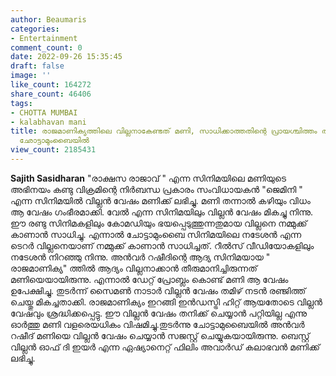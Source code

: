```yaml
---
author: Beaumaris
categories:
- Entertainment
comment_count: 0
date: 2022-09-26 15:35:45
draft: false
image: ''
like_count: 164272
share_count: 46406
tags:
- CHOTTA MUMBAI
- kalabhavan mani
title: രാജമാണിക്യത്തിലെ വില്ലനാകേണ്ടത് മണി, സാധിക്കാത്തതിന്റെ പ്രായശ്ചിത്തം തീർത്തത്
  ഛോട്ടാമുംബൈയിൽ
view_count: 2185431
---
```


**Sajith Sasidharan** "രാക്ഷസ രാജാവ് " എന്ന സിനിമയിലെ മണിയുടെ അഭിനയം കണ്ടു വിക്രമിന്റെ നിർബന്ധ പ്രകാരം സംവിധായകൻ "ജെമിനി " എന്ന സിനിമയിൽ വില്ലൻ വേഷം മണിക്ക് ലഭിച്ചു. മണി തന്നാൽ കഴിയും വിധം ആ വേഷം ഗംഭീരമാക്കി. വേൽ എന്ന സിനിമയിലും വില്ലൻ വേഷം മികച്ചു നിന്നു. ഈ രണ്ടു സിനിമകളിലും കോമഡിയും ഭയപ്പെടുത്തുന്നതുമായ വില്ലനെ നമ്മുക്ക് കാണാൻ സാധിച്ചു. എന്നാൽ ചോട്ടാമുംബൈ സിനിമയിലെ നടേശൻ എന്ന ടെറർ വില്ലനെയാണ് നമ്മുക്ക് കാണാൻ സാധിച്ചത്. റീൽസ് വീഡിയോകളിലും നടേശൻ നിറഞ്ഞു നിന്നു. അൻവർ റഷീദിന്റെ ആദ്യ സിനിമയായ " രാജമാണിക്യ" ത്തിൽ ആദ്യം വില്ലനാക്കാൻ തീരുമാനിച്ചിരുന്നത് മണിയെയായിരുന്നു. എന്നാൽ ഡേറ്റ് പ്രോബ്ലം കൊണ്ട് മണി ആ വേഷം ഉപേക്ഷിച്ചു. തുടർന്ന് സൈമൺ നാടാർ വില്ലൻ വേഷം തമിഴ് നടൻ രഞ്ജിത്ത് ചെയ്തു മികച്ചതാക്കി. രാജമാണിക്യം ഇറങ്ങി ഇൻഡസ്ട്രി ഹിറ്റ് ആയതോടെ വില്ലൻ വേഷവും ശ്രദ്ധിക്കപ്പെട്ടു. ഈ വില്ലൻ വേഷം തനിക്ക് ചെയ്യാൻ പറ്റിയില്ല എന്നു ഓർത്തു മണി വളരെയധികം വിഷമിച്ചു.തുടർന്നു ചോട്ടാമുബൈയിൽ അൻവർ റഷീദ് മണിയെ വില്ലൻ വേഷം ചെയ്യാൻ സജസ്റ്റ് ചെയ്യുകയായിരുന്നു. ബെസ്റ്റ് വില്ലൻ ഓഫ് ദി ഇയർ എന്ന ഏഷ്യാനെറ്റ് ഫിലിം അവാർഡ് കലാഭവൻ മണിക്ക് ലഭിച്ചു.
